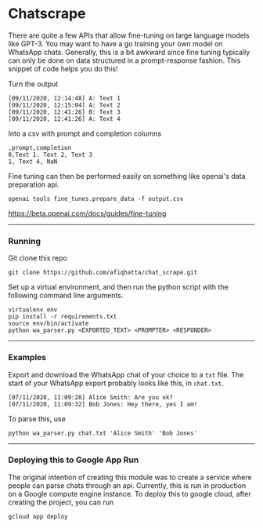 # Chatscrape 

There are quite a few APIs that allow fine-tuning on large language models like GPT-3. 
You may want to have a go 
training your own model on WhatsApp chats. 
Generally, this is a bit awkward since fine tuning typically can only be done 
on data structured in a prompt-response fashion. 
This snippet of code helps you do this!

Turn the output 
```
[09/11/2020, 12:14:48] A: Text 1
[09/11/2020, 12:15:04] A: Text 2
[09/11/2020, 12:41:26] B: Text 3
[09/11/2020, 12:41:26] A: Text 4
```

Into a csv with prompt and completion columns 

```
,prompt,completion
0,Text 1. Text 2, Text 3 
1, Text 4, NaN 
```

Fine tuning can then be performed easily on 
something like openai's data preparation api. 

```openai tools fine_tunes.prepare_data -f output.csv```

https://beta.openai.com/docs/guides/fine-tuning

---

### Running 

Git clone this repo 

```
git clone https://github.com/afiqhatta/chat_scrape.git
```


Set up a virtual environment, and then run the python script with 
the following command line arguments. 
```
virtualenv env
pip install -r requirements.txt 
source env/bin/activate 
python wa_parser.py <EXPORTED_TEXT> <PROMPTER> <RESPONDER>
```

---

### Examples 
Export and download the WhatsApp chat of your choice 
to a ```txt``` file. 
The start of your WhatsApp export probably looks like this, in ```chat.txt```. 

```
[07/11/2020, 11:09:28] Alice Smith: Are you ok?
[07/11/2020, 11:09:32] Bob Jones: Hey there, yes I am!
```

To parse this, use 

```
python wa_parser.py chat.txt 'Alice Smith' 'Bob Jones'
```

--- 
### Deploying this to Google App Run 
The original intention of creating this module was to create a service where people can parse 
chats through an api. Currently, this is run in production on a Google compute engine 
instance. 
To deploy this to google cloud, after creating the project, you can run 
```
gcloud app deploy 
```
